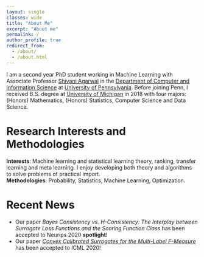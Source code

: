 ```yaml
---
layout: single
classes: wide
title: "About Me"
excerpt: "About me"
permalink: /
author_profile: true
redirect_from: 
  - /about/
  - /about.html
---
```


I am a second year PhD student working in Machine Learning with Associate Professor [Shivani Agarwal](https://www.shivani-agarwal.net) in the [Department of Computer and Information Science](https://www.cis.upenn.edu) at [University of Pennsylvania](https://home.www.upenn.edu). Before joining Penn, I received B.S. degree at [University of Michigan](https://www.umich.edu) in 2018 with four majors: (Honors) Mathematics, (Honors) Statistics, Computer Science and Data Science.

Research Interests and Methodologies
======
**Interests**: Machine learning and statistical learning theory, ranking, transfer learning and meta learning. I enjoy developing both theory and algorithms to solve problems of practical import.<br>
**Methodologies**:  Probability, Statistics, Machine Learning, Optimization.

Recent News
======
* Our paper <em>Bayes Consistency vs. H-Consistency: The Interplay between Surrogate Loss Functions and the Scoring Function Class</em> has been accepted to Neurips 2020 **spotlight**!<br>
* Our paper [<em>Convex Calibrated Surrogates for the Multi-Label F-Measure</em>](https://proceedings.icml.cc/book/3712.pdf) has been accepted to ICML 2020!<br>